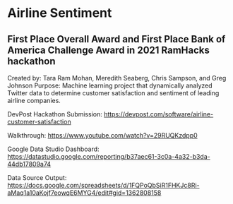 # Airline Sentiment
## First Place Overall Award and First Place Bank of America Challenge Award in 2021 RamHacks hackathon

Created by: Tara Ram Mohan, Meredith Seaberg, Chris Sampson, and Greg Johnson
Purpose: Machine learning project that dynamically analyzed Twitter data to determine customer satisfaction and sentiment of leading airline companies. 

DevPost Hackathon Submission: https://devpost.com/software/airline-customer-satisfaction

Walkthrough: https://www.youtube.com/watch?v=29RUQKzdpp0

Google Data Studio Dashboard: https://datastudio.google.com/reporting/b37aec61-3c0a-4a32-b3da-44db17809a74

Data Source Output: https://docs.google.com/spreadsheets/d/1FQPoQbSiR1FHKJc8Ri-aMaq1a10aKojf7eowqE6MYG4/edit#gid=1362808158 
